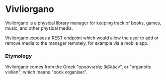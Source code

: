 # Vivliorgano
Vivliorgano is a physical library manager for keeping track of books,
games, music, and other physical media.

Vivliorgano exposes a REST endpoint which would allow the user to add or remove media to the manager remotely, for example via a mobile app.

### Etymology
Vivliorgano comes from the Greek "οργανωτής βιβλίων", or "organotís vivlíon"; which means "book organiser".
